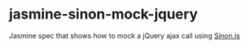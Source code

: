 # jasmine-sinon-mock-jquery

Jasmine spec that shows how to mock a jQuery ajax call using [Sinon.js](http://sinonjs.org) 
